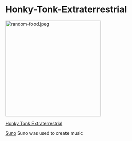 # Honky-Tonk-Extraterrestrial

<img src="" alt="random-food.jpeg" style="width:300px;"/>


[Honky Tonk Extraterrestrial](https://drive.google.com/file/d/1k843hZ9vtPoM9ccWjW0HjjKDQ6Vcp_Lf/view?usp=sharing)


[Suno](https://suno.com/create) 
Suno was used to create music
